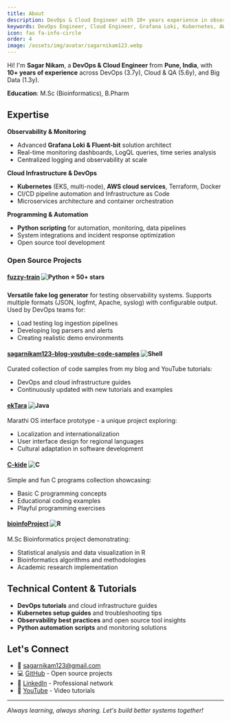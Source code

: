 ```yaml
---
title: About
description: DevOps & Cloud Engineer with 10+ years experience in observability, Kubernetes, AWS, and automation. Advanced Grafana Loki architect and creator of fuzzy-train log generator.
keywords: DevOps Engineer, Cloud Engineer, Grafana Loki, Kubernetes, AWS, Python automation, observability, Pune India
icon: fas fa-info-circle
order: 4
image: /assets/img/avatar/sagarnikam123.webp
---
```


Hi! I'm **Sagar Nikam**, a **DevOps & Cloud Engineer** from **Pune, India**, with **10+ years of experience** across DevOps (3.7y), Cloud & QA (5.6y), and Big Data (1.3y).

**Education**: M.Sc (Bioinformatics), B.Pharm

## Expertise

**Observability & Monitoring**
- Advanced **Grafana Loki & Fluent-bit** solution architect
- Real-time monitoring dashboards, LogQL queries, time series analysis
- Centralized logging and observability at scale

**Cloud Infrastructure & DevOps**
- **Kubernetes** (EKS, multi-node), **AWS cloud services**, Terraform, Docker
- CI/CD pipeline automation and Infrastructure as Code
- Microservices architecture and container orchestration

**Programming & Automation**
- **Python scripting** for automation, monitoring, data pipelines
- System integrations and incident response optimization
- Open source tool development

### Open Source Projects

#### [fuzzy-train](https://github.com/sagarnikam123/fuzzy-train) ![Python](https://img.shields.io/badge/-Python-blue) ⭐ 50+ stars
**Versatile fake log generator** for testing observability systems. Supports multiple formats (JSON, logfmt, Apache, syslog) with configurable output. Used by DevOps teams for:
- Load testing log ingestion pipelines
- Developing log parsers and alerts
- Creating realistic demo environments

#### [sagarnikam123-blog-youtube-code-samples](https://github.com/sagarnikam123/sagarnikam123-blog-youtube-code-samples) ![Shell](https://img.shields.io/badge/-Shell-green)
Curated collection of code samples from my blog and YouTube tutorials:
- DevOps and cloud infrastructure guides
- Continuously updated with new tutorials and examples

#### [ekTara](https://github.com/sagarnikam123/ekTara) ![Java](https://img.shields.io/badge/-Java-orange)
Marathi OS interface prototype - a unique project exploring:
- Localization and internationalization
- User interface design for regional languages
- Cultural adaptation in software development

#### [C-kide](https://github.com/sagarnikam123/C-kide) ![C](https://img.shields.io/badge/-C-gray)
Simple and fun C programs collection showcasing:
- Basic C programming concepts
- Educational coding examples
- Playful programming exercises

#### [bioinfoProject](https://github.com/sagarnikam123/bioinfoProject) ![R](https://img.shields.io/badge/-R-lightblue)
M.Sc Bioinformatics project demonstrating:
- Statistical analysis and data visualization in R
- Bioinformatics algorithms and methodologies
- Academic research implementation

## Technical Content & Tutorials

- **DevOps tutorials** and cloud infrastructure guides
- **Kubernetes setup guides** and troubleshooting tips  
- **Observability best practices** and open source tool insights
- **Python automation scripts** and monitoring solutions

## Let's Connect

- 📧 [sagarnikam123@gmail.com](mailto:sagarnikam123@gmail.com)
- 💻 [GitHub](https://github.com/sagarnikam123) - Open source projects
- 💼 [LinkedIn](https://linkedin.com/in/sagarnikam123) - Professional network
- 🎥 [YouTube](https://youtube.com/sagarnikam123) - Video tutorials

---

*Always learning, always sharing. Let's build better systems together!*
